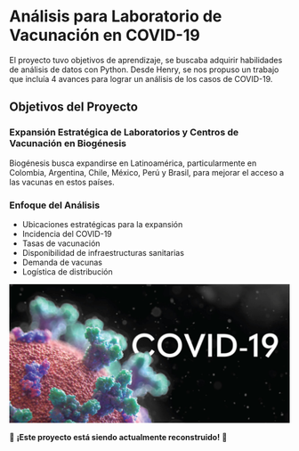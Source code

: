 # Análisis para Laboratorio de Vacunación en COVID-19

El proyecto tuvo objetivos de aprendizaje, se buscaba adquirir habilidades de análisis de datos con Python. Desde Henry, se nos propuso un trabajo que incluía 4 avances para lograr un análisis de los casos de COVID-19.

## Objetivos del Proyecto

### Expansión Estratégica de Laboratorios y Centros de Vacunación en Biogénesis

Biogénesis busca expandirse en Latinoamérica, particularmente en Colombia, Argentina, Chile, México, Perú y Brasil, para mejorar el acceso a las vacunas en estos países.

### Enfoque del Análisis

- Ubicaciones estratégicas para la expansión
- Incidencia del COVID-19
- Tasas de vacunación
- Disponibilidad de infraestructuras sanitarias
- Demanda de vacunas
- Logística de distribución

![Carátula del Proyecto](./Imagenes/caratula.png)

🚧 **¡Este proyecto está siendo actualmente reconstruido!** 🚧




